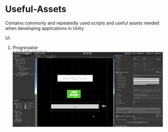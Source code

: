 # Useful-Assets
Contains commonly and repeatedly used scripts and useful assets needed when developing applications in Unity.

UI
1. *Progressbar* <br />
![Import the unitypackage and drag the prefab to canvas to use. More help inside the script attached to the prefab.](demoGifs/ProgressBarDemo.gif)
